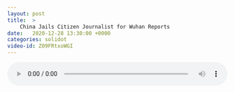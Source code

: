 ```yaml
---
layout: post
title:  >
    China Jails Citizen Journalist for Wuhan Reports
date:   2020-12-28 13:30:00 +0000
categories: solidot
video-id: Z09FRtxoWGI
---
```


<audio src="/assets/f262fb7cf8ee36ae18a2c1ae0bde069e.mp3" style="width: 100%;" controls></audio>

